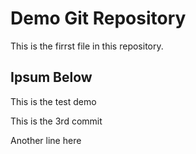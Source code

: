 # Demo Git Repository

This is the firrst file in this repository.

## Ipsum Below 
This is the test demo

This is the 3rd commit

Another line here
